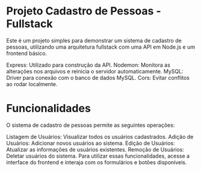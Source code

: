 # Projeto Cadastro de Pessoas - Fullstack

Este é um projeto simples para demonstrar um sistema de cadastro de pessoas, utilizando uma arquitetura fullstack com uma API em Node.js e um frontend básico.

Express: Utilizado para construção da API.
Nodemon: Monitora as alterações nos arquivos e reinicia o servidor automaticamente.
MySQL: Driver para conexão com o banco de dados MySQL.
Cors: Evitar conflitos ao rodar localmente.

# Funcionalidades

O sistema de cadastro de pessoas permite as seguintes operações:

Listagem de Usuários: Visualizar todos os usuários cadastrados.
Adição de Usuários: Adicionar novos usuários ao sistema.
Edição de Usuários: Atualizar as informações de usuários existentes.
Remoção de Usuários: Deletar usuários do sistema.
Para utilizar essas funcionalidades, acesse a interface do frontend e interaja com os formulários e botões disponíveis.
